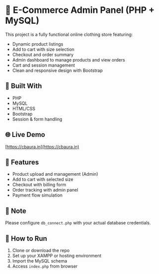 # 🛒 E-Commerce Admin Panel (PHP + MySQL)

This project is a fully functional online clothing store featuring:

- Dynamic product listings
- Add to cart with size selection
- Checkout and order summary
- Admin dashboard to manage products and view orders
- Cart and session management
- Clean and responsive design with Bootstrap

## 🔧 Built With
- PHP
- MySQL
- HTML/CSS
- Bootstrap
- Session & form handling

## 🌐 Live Demo
[https://cbaura.in](https://cbaura.in)

## 📂 Features
- Product upload and management (Admin)
- Add to cart with selected size
- Checkout with billing form
- Order tracking with admin panel
- Payment flow simulation

## 📌 Note
Please configure `db_connect.php` with your actual database credentials.

## 🧪 How to Run
1. Clone or download the repo
2. Set up your XAMPP or hosting environment
3. Import the MySQL schema
4. Access `index.php` from browser
